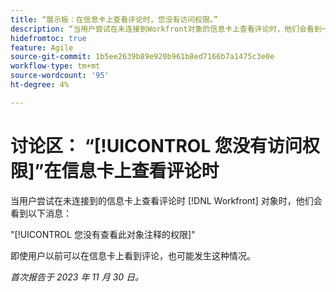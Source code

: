 ```yaml
---
title: “展示板：在信息卡上查看评论时，您没有访问权限。”
description: “当用户尝试在未连接到Workfront对象的信息卡上查看评论时，他们会看到一条错误消息。”
hidefromtoc: true
feature: Agile
source-git-commit: 1b5ee2639b89e920b961b8ed7166b7a1475c3e0e
workflow-type: tm+mt
source-wordcount: '95'
ht-degree: 4%

---
```



# 讨论区： “[!UICONTROL 您没有访问权限]”在信息卡上查看评论时

当用户尝试在未连接到的信息卡上查看评论时 [!DNL Workfront] 对象时，他们会看到以下消息：

&quot;[!UICONTROL 您没有查看此对象注释的权限]&quot;

即使用户以前可以在信息卡上看到评论，也可能发生这种情况。

_首次报告于 2023 年 11 月 30 日。_
